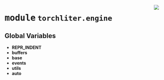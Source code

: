<!-- markdownlint-disable -->

<a href="https://github.com/ChenchaoZhao/TorchLiter/tree/main/src/torchliter/engine/__init__.py#L0"><img align="right" style="float:right;" src="https://img.shields.io/badge/-source-cccccc?style=flat-square"></a>

# <kbd>module</kbd> `torchliter.engine`




**Global Variables**
---------------
- **REPR_INDENT**
- **buffers**
- **base**
- **events**
- **utils**
- **auto**



